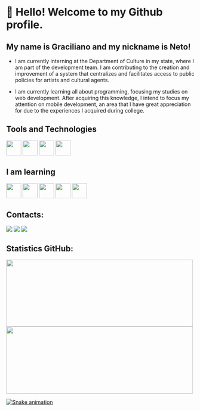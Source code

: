 # 👋 Hello! Welcome to my Github profile.
## My name is Graciliano and my nickname is Neto!

- I am currently interning at the Department of Culture in my state, where I am part of the development team. I am contributing to the creation and improvement of a system that centralizes and facilitates access to public policies for artists and cultural agents.

- I am currently learning all about programming, focusing my studies on web development. After acquiring this knowledge, I intend to focus my attention on mobile development, an area that I have great appreciation for due to the experiences I acquired during college.

## Tools and Technologies
<img src="https://cdn.jsdelivr.net/gh/devicons/devicon@latest/icons/html5/html5-original.svg" width="40" height="40" />  <img src="https://cdn.jsdelivr.net/gh/devicons/devicon@latest/icons/css3/css3-original.svg" width="40" height="40" /> <img src="https://cdn.jsdelivr.net/gh/devicons/devicon@latest/icons/javascript/javascript-original.svg" width="40" height="40" /> <img src="https://cdn.jsdelivr.net/gh/devicons/devicon@latest/icons/php/php-original.svg" width="40" height="40" />

## I am learning
<img src="https://cdn.jsdelivr.net/gh/devicons/devicon@latest/icons/nodejs/nodejs-original.svg" width="40" height="40" /> <img src="https://cdn.jsdelivr.net/gh/devicons/devicon@latest/icons/nextjs/nextjs-original.svg" width="40" height="40" /> <img src="https://cdn.jsdelivr.net/gh/devicons/devicon@latest/icons/typescript/typescript-original.svg" width="40" height="40" /> <img src="https://cdn.jsdelivr.net/gh/devicons/devicon@latest/icons/nestjs/nestjs-original.svg" width="40" height="40" /> <img src="https://cdn.jsdelivr.net/gh/devicons/devicon@latest/icons/react/react-original.svg" width="40" height="40" />                      

## Contacts:

<div>
<a href="https://www.instagram.com/gracilianoneto.dev?igsh=MXMyaWJ6YzVwZW12Ng==" target="_blank"><img loading="lazy" src="https://img.shields.io/badge/-Instagram-%23E4405F?style=for-the-badge&logo=instagram&logoColor=white" target="_blank"></a>
<a href = "gracilianoneto.dev@gmail.com"><img loading="lazy" src="https://img.shields.io/badge/Gmail-D14836?style=for-the-badge&logo=gmail&logoColor=white" target="_blank"></a>
<a href="https://www.linkedin.com/in/gracilianoneto/" target="_blank"><img loading="lazy" src="https://img.shields.io/badge/-LinkedIn-%230077B5?style=for-the-badge&logo=linkedin&logoColor=white" target="_blank"></a>   
</div>

## Statistics GitHub:
<div>
<a href="https://github.com/devgracilianoneto">
<img loading="lazy" height="180em" src="https://github-readme-stats.vercel.app/api/top-langs/?username=devgracilianoneto&layout=compact&langs_count=7&theme=dracula" width="500" height="500" /> <img loading="lazy" height="180em" src="https://github-readme-stats.vercel.app/api?username=devgracilianoneto&show_icons=true&theme=dracula&include_all_commits=true&count_private=true"  width="500" height="500"  />
</div>

![Snake animation](https://github.com/devgracilianoneto/devgracilianoneto/blob/output/github-contribution-grid-snake.svg)

